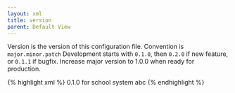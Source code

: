 ```yaml
---
layout: xml
title: version
parent: Default View
---
```

Version is the version of this configuration file. Convention is
`major.minor.patch` 
Development starts with `0.1.0`, then `0.2.0` if new feature, or `0.1.1` if bugfix. Increase major version to 1.0.0 when ready for production.

{% highlight xml %}
<root>
    <meta>
        <version>0.1.0</version>
        <description>for school system abc</description>
    </meta>
{% endhighlight %}
